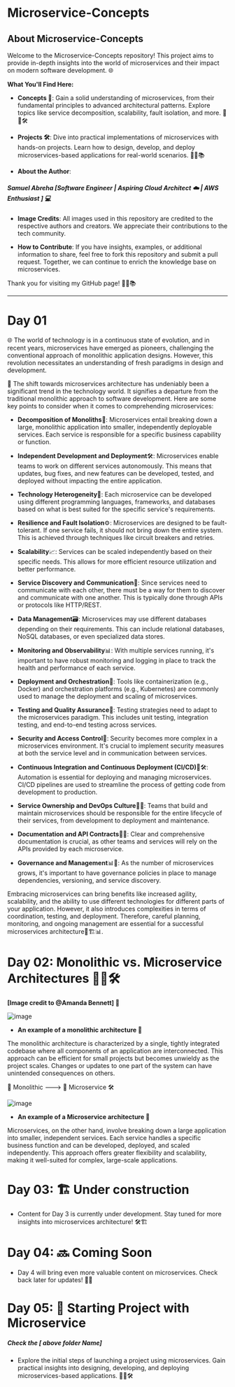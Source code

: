 # Microservice-Concepts

  ## About Microservice-Concepts
Welcome to the Microservice-Concepts repository! This project aims to provide in-depth insights into the world of microservices and their impact on modern software development. 🌐

**What You'll Find Here:**
* **Concepts 🧠**: Gain a solid understanding of microservices, from their fundamental principles to advanced architectural patterns. Explore topics like service decomposition, scalability, fault isolation, and more. 🏢🔄🛠️

* **Projects 🛠️**: Dive into practical implementations of microservices with hands-on projects. Learn how to design, develop, and deploy microservices-based applications for real-world scenarios. 🚀🔨📚

* **About the Author**:
##### Samuel Abreha [Software Engineer | Aspiring Cloud Architect ☁️ | AWS Enthusiast ] 💻

* **Image Credits**:
All images used in this repository are credited to the respective authors and creators. We appreciate their contributions to the tech community.

* **How to Contribute**:
If you have insights, examples, or additional information to share, feel free to fork this repository and submit a pull request. Together, we can continue to enrich the knowledge base on microservices.

Thank you for visiting my GitHub page! 🚀🔧📚

-----

# Day 01
🌐 The world of technology is in a continuous state of evolution, and in recent years, microservices have emerged as pioneers, challenging the conventional approach of monolithic application designs. However, this revolution necessitates an understanding of fresh paradigms in design and development. 



🚀 The shift towards microservices architecture has undeniably been a significant trend in the technology world. It signifies a departure from the traditional monolithic approach to software development. Here are some key points to consider when it comes to comprehending microservices:




+ **Decomposition of Monoliths**🔗: Microservices entail breaking down a large, monolithic application into smaller, independently deployable services. Each service is responsible for a specific business capability or function.

+ **Independent Development and Deployment**🛠️: Microservices enable teams to work on different services autonomously. This means that updates, bug fixes, and new features can be developed, tested, and deployed without impacting the entire application.

+ **Technology Heterogeneity**🧩: Each microservice can be developed using different programming languages, frameworks, and databases based on what is best suited for the specific service's requirements.

+ **Resilience and Fault Isolation**⚙️: Microservices are designed to be fault-tolerant. If one service fails, it should not bring down the entire system. This is achieved through techniques like circuit breakers and retries.

+ **Scalability**📈: Services can be scaled independently based on their specific needs. This allows for more efficient resource utilization and better performance.

+ **Service Discovery and Communication**🔄: Since services need to communicate with each other, there must be a way for them to discover and communicate with one another. This is typically done through APIs or protocols like HTTP/REST.

+ **Data Management**🗃️: Microservices may use different databases depending on their requirements. This can include relational databases, NoSQL databases, or even specialized data stores.

+ **Monitoring and Observability**📊: With multiple services running, it's important to have robust monitoring and logging in place to track the health and performance of each service.

+ **Deployment and Orchestration**🚢: Tools like containerization (e.g., Docker) and orchestration platforms (e.g., Kubernetes) are commonly used to manage the deployment and scaling of microservices.

+ **Testing and Quality Assurance**🧪: Testing strategies need to adapt to the microservices paradigm. This includes unit testing, integration testing, and end-to-end testing across services.

+ **Security and Access Control**🔐: Security becomes more complex in a microservices environment. It's crucial to implement security measures at both the service level and in communication between services.

+ **Continuous Integration and Continuous Deployment (CI/CD)**🔄🛠️: Automation is essential for deploying and managing microservices. CI/CD pipelines are used to streamline the process of getting code from development to production.

+ **Service Ownership and DevOps Culture**👥🔨: Teams that build and maintain microservices should be responsible for the entire lifecycle of their services, from development to deployment and maintenance.

+ **Documentation and API Contracts**📄📝: Clear and comprehensive documentation is crucial, as other teams and services will rely on the APIs provided by each microservice.

+ **Governance and Management**📊🧩: As the number of microservices grows, it's important to have governance policies in place to manage dependencies, versioning, and service discovery.

Embracing microservices can bring benefits like increased agility, scalability, and the ability to use different technologies for different parts of your application. However, it also introduces complexities in terms of coordination, testing, and deployment. Therefore, careful planning, monitoring, and ongoing management are essential for a successful microservices architecture🚀🏗️📊.

# Day 02: Monolithic vs. Microservice Architectures 🏢🔄🛠️
**[Image credit to @Amanda Bennett] 📸**

![image](https://github.com/Samuel-Kaniel/Microservice-Concepts/assets/83005750/64fb670c-d718-465d-a9a2-8da4a9516d24)
- **An example of a monolithic architecture 🏢**

The monolithic architecture is characterized by a single, tightly integrated codebase where all components of an application are interconnected. This approach can be efficient for small projects but becomes unwieldy as the project scales. Changes or updates to one part of the system can have unintended consequences on others.

  
 🏢 Monolithic ---> 🔄 Microservice 🛠️
 

![image](https://github.com/Samuel-Kaniel/Microservice-Concepts/assets/83005750/9179bc81-599f-40d8-92fe-e4536c93a025)
- **An example of a Microservice architecture 🏢**

Microservices, on the other hand, involve breaking down a large application into smaller, independent services. Each service handles a specific business function and can be developed, deployed, and scaled independently. This approach offers greater flexibility and scalability, making it well-suited for complex, large-scale applications.


# Day 03: 🏗️ Under construction
  - Content for Day 3 is currently under development. Stay tuned for more insights into microservices architecture! 🛠️🏗️
# Day 04: 🔜 Coming Soon
  - Day 4 will bring even more valuable content on microservices. Check back later for updates! 🚀🔜
# Day 05: 🚀 Starting Project with Microservice  <h5>Check the [ above folder Name]</h5>
  - Explore the initial steps of launching a project using microservices. Gain practical insights into designing, developing, and deploying microservices-based applications. 🏢🚀🛠️
